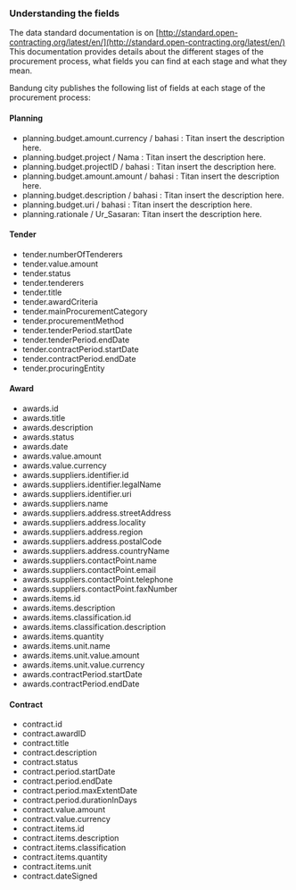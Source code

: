 ### Understanding the fields

The data standard documentation is on [http://standard.open-contracting.org/latest/en/](http://standard.open-contracting.org/latest/en/)
This documentation provides details about the different stages of the procurement process, what fields you can find at each stage and what they mean.  

Bandung city publishes the following list of fields at each stage of the procurement process:

#### Planning

- planning.budget.amount.currency / bahasi : Titan insert the description here.
- planning.budget.project / Nama : Titan insert the description here.
- planning.budget.projectID / bahasi : Titan insert the description here.
- planning.budget.amount.amount / bahasi : Titan insert the description here.
- planning.budget.description / bahasi : Titan insert the description here.
- planning.budget.uri / bahasi : Titan insert the description here.
- planning.rationale / Ur_Sasaran: Titan insert the description here.

#### Tender

- tender.numberOfTenderers
- tender.value.amount
- tender.status
- tender.tenderers
- tender.title
- tender.awardCriteria
- tender.mainProcurementCategory
- tender.procurementMethod
- tender.tenderPeriod.startDate
- tender.tenderPeriod.endDate
- tender.contractPeriod.startDate
- tender.contractPeriod.endDate
- tender.procuringEntity

#### Award

- awards.id
- awards.title
- awards.description
- awards.status
- awards.date
- awards.value.amount
- awards.value.currency
- awards.suppliers.identifier.id
- awards.suppliers.identifier.legalName
- awards.suppliers.identifier.uri
- awards.suppliers.name
- awards.suppliers.address.streetAddress
- awards.suppliers.address.locality
- awards.suppliers.address.region
- awards.suppliers.address.postalCode
- awards.suppliers.address.countryName
- awards.suppliers.contactPoint.name
- awards.suppliers.contactPoint.email
- awards.suppliers.contactPoint.telephone
- awards.suppliers.contactPoint.faxNumber
- awards.items.id
- awards.items.description
- awards.items.classification.id
- awards.items.classification.description
- awards.items.quantity
- awards.items.unit.name
- awards.items.unit.value.amount
- awards.items.unit.value.currency
- awards.contractPeriod.startDate
- awards.contractPeriod.endDate


#### Contract

- contract.id
- contract.awardID
- contract.title
- contract.description
- contract.status
- contract.period.startDate
- contract.period.endDate
- contract.period.maxExtentDate
- contract.period.durationInDays
- contract.value.amount
- contract.value.currency
- contract.items.id
- contract.items.description
- contract.items.classification
- contract.items.quantity
- contract.items.unit
- contract.dateSigned
